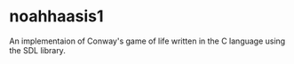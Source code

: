 # noahhaasis1
An implementaion of Conway's game of life written in the C language using the SDL library.
